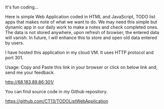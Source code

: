 It's fun coding... 

Here is simple Web Application coded in HTML and JavaScript, TODO list apps that makes note of what we want to do. We may need this simple but dynamic app in our daily work to make a notes and check completed ones. The data is not stored anywhere, upon refresh of browser, the entered data will vanish. In future, I will enhance this to store and open old data entered by users.

I have hosted this application in my cloud VM. It uses HTTP protocol and port 301. 

Usage: Copy and Paste this link in your browser or click on below link and, send me your feedback. 

http://68.183.89.86:301/


You can find source code in my Github repository.

https://github.com/CT13/TODOListWebApplication
